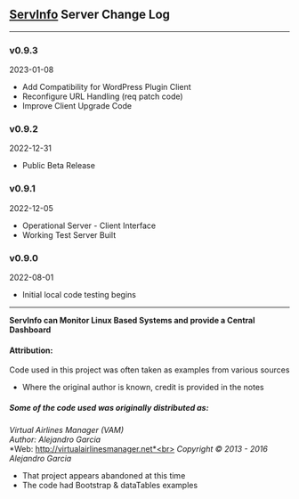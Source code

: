 ## [ServInfo](https://servinfo.elite-star-services.com/) Server Change Log

---

### v0.9.3
2023-01-08

* Add Compatibility for WordPress Plugin Client
* Reconfigure URL Handling (req patch code)
* Improve Client Upgrade Code

### v0.9.2
2022-12-31

* Public Beta Release

### v0.9.1
2022-12-05

* Operational Server - Client Interface
* Working Test Server Built

### v0.9.0
2022-08-01

* Initial local code testing begins

---

**ServInfo can Monitor Linux Based Systems and provide a Central Dashboard**
#### Attribution:
Code used in this project was often taken as examples from various sources
* Where the original author is known, credit is provided in the notes

##### Some of the code used was originally distributed as:
*Virtual Airlines Manager (VAM)*<br>
*Author: Alejandro Garcia*<br>
*Web: http://virtualairlinesmanager.net*<br>
*Copyright © 2013 - 2016 Alejandro Garcia*<br>
* That project appears abandoned at this time
* The code had Bootstrap & dataTables examples